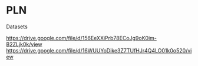 # PLN

Datasets

https://drive.google.com/file/d/156EeXXiPrb78ECoJg9oK0im-B2ZLjk0k/view
https://drive.google.com/file/d/16WUUYoDike3Z7TUfHJr4Q4LO01k0o520/view
